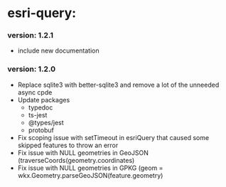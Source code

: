 # esri-query: 

### version: 1.2.1
* include new documentation

### version: 1.2.0
* Replace sqlite3 with better-sqlite3 and remove a lot of the unneeded async cpde
* Update packages
  * typedoc
  * ts-jest
  * @types/jest
  * protobuf
* Fix scoping issue with setTimeout in esriQuery that caused some skipped features to throw an error
* Fix issue with NULL geometries in GeoJSON (traverseCoords(geometry.coordinates)
* Fix issue with NULL geometries in GPKG (geom = wkx.Geometry.parseGeoJSON(feature.geometry)
